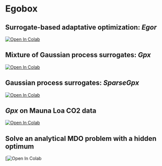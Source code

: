 # Egobox

## Surrogate-based adaptative optimization: _Egor_

[![Open In Colab](https://colab.research.google.com/assets/colab-badge.svg)](https://colab.research.google.com/github/relf/egobox/blob/master/doc/Egor_Tutorial.ipynb)

## Mixture of Gaussian process surrogates: _Gpx_

[![Open In Colab](https://colab.research.google.com/assets/colab-badge.svg)](https://colab.research.google.com/github/relf/egobox/blob/master/doc/Gpx_Tutorial.ipynb)

## Gaussian process surrogates: _SparseGpx_

[![Open In Colab](https://colab.research.google.com/assets/colab-badge.svg)](https://colab.research.google.com/github/relf/egobox/blob/master/doc/SparseGpx_Tutorial.ipynb)

## _Gpx_ on Mauna Loa CO2 data

[![Open In Colab](https://colab.research.google.com/assets/colab-badge.svg)](https://colab.research.google.com/github/relf/egobox/blob/master/doc/Gpx_MaunaLoaCO2.ipynb)


## Solve an analytical MDO problem with a hidden optimum

[![Open In Colab](https://colab.research.google.com/drive/11a6KTF44v2t8BH3jVdOr3O4roS60PwIB?usp=sharing)

